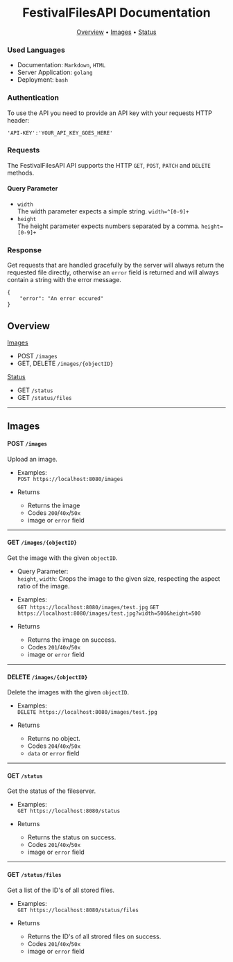 <!--suppress ALL -->

<h1 align="center">
    FestivalFilesAPI Documentation
</h1>

<p align="center">
  <a href="#overview">Overview</a> •
  <a href="#images">Images</a> •
  <a href="#status">Status</a>
</p>

### Used Languages

* Documentation: `Markdown`, `HTML`
* Server Application: `golang`
* Deployment: `bash`

### Authentication

To use the API you need to provide an API key with your requests HTTP header:
```
'API-KEY':'YOUR_API_KEY_GOES_HERE'
```

### Requests

The FestivalFilesAPI API supports the HTTP `GET`, `POST`, `PATCH` and `DELETE` methods.

#### Query Parameter

* `width`  
    The width parameter expects a simple string. `width=^[0-9]+`
* `height`  
    The height parameter expects numbers separated by a comma. `height=[0-9]+`

### Response

Get requests that are handled gracefully by the server will always return the requested file directly,
otherwise an `error` field is returned and will always contain a string with the error message.
```
{
    "error": "An error occured"
}
```

## Overview

[Images](#images)
* POST                  `/images`
* GET, DELETE    `/images/{objectID}`

[Status](#status)
* GET                   `/status`
* GET                   `/status/files`

------------------------------------------------------------------------------------
## Images

#### POST `/images`

Upload an image.

 * Examples:  
      `POST https://localhost:8080/images`  
        
 * Returns
      * Returns the image 
      * Codes `200`/`40x`/`50x`
      * image or `error` field

------------------------------------------------------------------------------------
#### GET `/images/{objectID}`

Get the image with the given `objectID`.

* Query Parameter:  
    `height`, `width`: Crops the image to the given size, respecting the aspect ratio of the image.

 * Examples:  
    `GET https://localhost:8080/images/test.jpg`
    `GET https://localhost:8080/images/test.jpg?width=500&height=500`
      
 * Returns 
     * Returns the image on success.
     * Codes `201`/`40x`/`50x`
     * image or `error` field

------------------------------------------------------------------------------------
#### DELETE `/images/{objectID}`

Delete the images with the given `objectID`.
 
 * Examples:  
    `DELETE https://localhost:8080/images/test.jpg`
    
 * Returns 
     * Returns no object.
     * Codes `204`/`40x`/`50x`
     * `data` or `error` field
 
------------------------------------------------------------------------------------
#### GET `/status`

Get the status of the fileserver.

 * Examples:  
    `GET https://localhost:8080/status`
      
 * Returns 
     * Returns the status on success.
     * Codes `201`/`40x`/`50x`
     * image or `error` field
     
------------------------------------------------------------------------------------
#### GET `/status/files`

Get a list of the ID's of all stored files.

 * Examples:  
    `GET https://localhost:8080/status/files`
      
 * Returns 
     * Returns the ID's of all strored files on success.
     * Codes `201`/`40x`/`50x`
     * image or `error` field